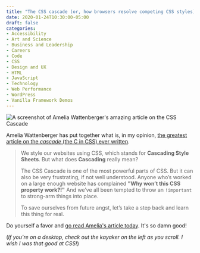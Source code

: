 ```yaml
---
title: "The CSS cascade (or, how browsers resolve competing CSS styles)"
date: 2020-01-24T10:30:00-05:00
draft: false
categories:
- Accessibility
- Art and Science
- Business and Leadership
- Careers
- Code
- CSS
- Design and UX
- HTML
- JavaScript
- Technology
- Web Performance
- WordPress
- Vanilla Framework Demos
---
```


<img alt="A screenshot of Amelia Wattenberger's amazing article on the CSS Cascade" src="/img/articles/css-cascade.jpg">

Amelia Wattenberger has put together what is, in my opinion, [the greatest article on the *cascade* (the C in CSS) ever written](https://wattenberger.com/blog/css-cascade).

> We style our websites using CSS, which stands for **Cascading Style Sheets**. But what does **Cascading** really mean?
>
> The CSS Cascade is one of the most powerful parts of CSS. But it can also be very frustrating, if not well understood. Anyone who’s worked on a large enough website has complained **"Why won’t this CSS property work?!"** And we’ve all been tempted to throw an `!important` to strong-arm things into place.
>
> To save ourselves from future angst, let’s take a step back and learn this thing for&nbsp;real.

Do yourself a favor and [go read Amelia's article today](https://wattenberger.com/blog/css-cascade). It's so damn good!

(*If you're on a desktop, check out the kayaker on the left as you scroll. I wish I was that good at CSS!*)